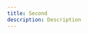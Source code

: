 ```yaml
---
title: Second
description: Description
---
```


<inline-fragment platform="js" src="~/fragments/js.md"></inline-fragment>
